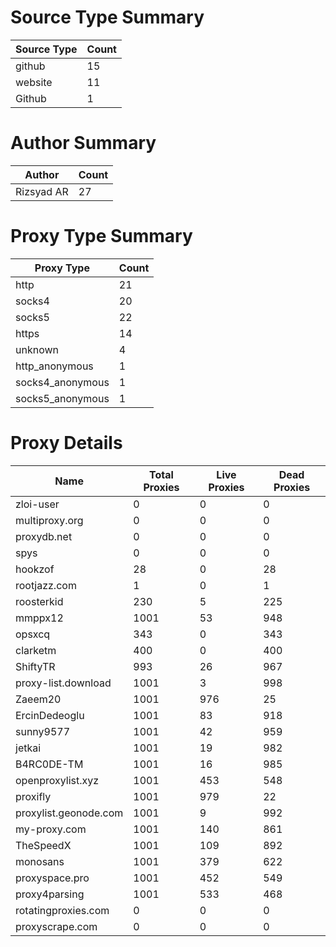 # Source Type Summary

| Source Type | Count |
|-------------|-------|
| github | 15 |
| website | 11 |
| Github | 1 |


# Author Summary

| Author | Count |
|--------|-------|
| Rizsyad AR | 27 |


# Proxy Type Summary

| Proxy Type | Count |
|------------|-------|
| http | 21 |
| socks4 | 20 |
| socks5 | 22 |
| https | 14 |
| unknown | 4 |
| http_anonymous | 1 |
| socks4_anonymous | 1 |
| socks5_anonymous | 1 |


# Proxy Details

| Name | Total Proxies | Live Proxies | Dead Proxies |
|------|---------------|--------------|---------------|
| zloi-user | 0 | 0 | 0 |
| multiproxy.org | 0 | 0 | 0 |
| proxydb.net | 0 | 0 | 0 |
| spys | 0 | 0 | 0 |
| hookzof | 28 | 0 | 28 |
| rootjazz.com | 1 | 0 | 1 |
| roosterkid | 230 | 5 | 225 |
| mmppx12 | 1001 | 53 | 948 |
| opsxcq | 343 | 0 | 343 |
| clarketm | 400 | 0 | 400 |
| ShiftyTR | 993 | 26 | 967 |
| proxy-list.download | 1001 | 3 | 998 |
| Zaeem20 | 1001 | 976 | 25 |
| ErcinDedeoglu | 1001 | 83 | 918 |
| sunny9577 | 1001 | 42 | 959 |
| jetkai | 1001 | 19 | 982 |
| B4RC0DE-TM | 1001 | 16 | 985 |
| openproxylist.xyz | 1001 | 453 | 548 |
| proxifly | 1001 | 979 | 22 |
| proxylist.geonode.com | 1001 | 9 | 992 |
| my-proxy.com | 1001 | 140 | 861 |
| TheSpeedX | 1001 | 109 | 892 |
| monosans | 1001 | 379 | 622 |
| proxyspace.pro | 1001 | 452 | 549 |
| proxy4parsing | 1001 | 533 | 468 |
| rotatingproxies.com | 0 | 0 | 0 |
| proxyscrape.com | 0 | 0 | 0 |
